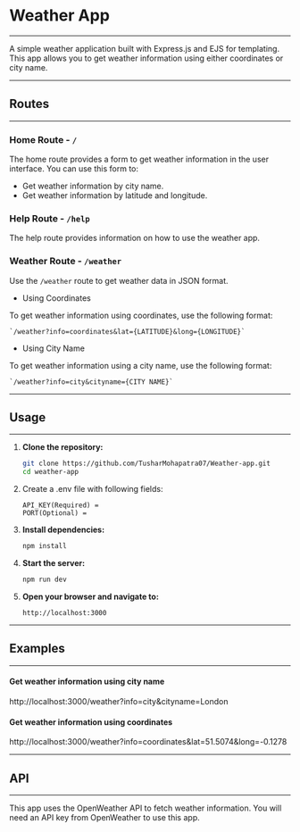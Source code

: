 # Weather App

---

A simple weather application built with Express.js and EJS for templating. This app allows you to get weather information using either coordinates or city name.

---

## Routes

---

### Home Route - `/`

The home route provides a form to get weather information in the user interface. You can use this form to:

- Get weather information by city name.
- Get weather information by latitude and longitude.

### Help Route - `/help`

The help route provides information on how to use the weather app.

### Weather Route - `/weather`

Use the `/weather` route to get weather data in JSON format.

- Using Coordinates

To get weather information using coordinates, use the following format:

    `/weather?info=coordinates&lat={LATITUDE}&long={LONGITUDE}`

- Using City Name

To get weather information using a city name, use the following format:

    `/weather?info=city&cityname={CITY NAME}`

---

## Usage

---

1.  **Clone the repository:**

    ```sh
    git clone https://github.com/TusharMohapatra07/Weather-app.git
    cd weather-app
    ```

2.  Create a .env file with following fields:

    ```
    API_KEY(Required) =
    PORT(Optional) =
    ```

3.  **Install dependencies:**

    ```sh
    npm install
    ```

4.  **Start the server:**

    ```sh
    npm run dev
    ```

5.  **Open your browser and navigate to:**

    ```
    http://localhost:3000
    ```

---

## Examples

---

#### Get weather information using city name

http://localhost:3000/weather?info=city&cityname=London

#### Get weather information using coordinates

http://localhost:3000/weather?info=coordinates&lat=51.5074&long=-0.1278

---

## API

---

This app uses the OpenWeather API to fetch weather information. You will need an API key from OpenWeather to use this app.
